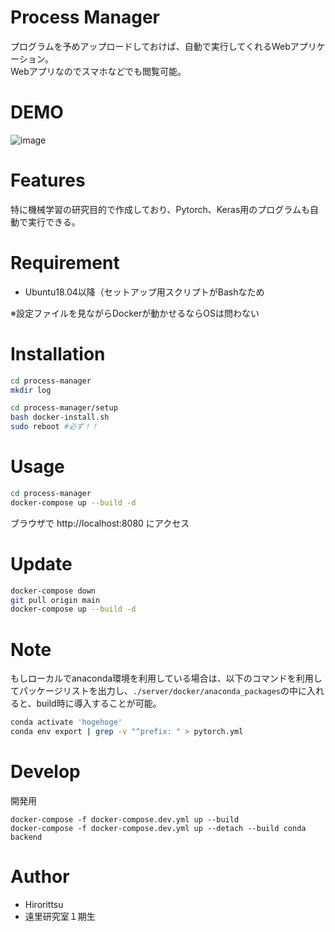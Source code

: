 # Process Manager
プログラムを予めアップロードしておけば、自動で実行してくれるWebアプリケーション。  
Webアプリなのでスマホなどでも閲覧可能。

# DEMO
![image](https://user-images.githubusercontent.com/33301907/121660471-41c65700-cade-11eb-9a58-2ee5776beaac.png)

# Features
特に機械学習の研究目的で作成しており、Pytorch、Keras用のプログラムも自動で実行できる。

# Requirement
* Ubuntu18.04以降（セットアップ用スクリプトがBashなため

※設定ファイルを見ながらDockerが動かせるならOSは問わない

# Installation
```bash
cd process-manager
mkdir log

cd process-manager/setup
bash docker-install.sh
sudo reboot #必ず！！
```

# Usage
```bash
cd process-manager
docker-compose up --build -d
```
ブラウザで http://localhost:8080 にアクセス

# Update
```bash
docker-compose down
git pull origin main
docker-compose up --build -d
```

# Note
もしローカルでanaconda環境を利用している場合は、以下のコマンドを利用してパッケージリストを出力し、`./server/docker/anaconda_packages`の中に入れると、build時に導入することが可能。
```bash
conda activate 'hogehoge'
conda env export | grep -v "^prefix: " > pytorch.yml
```

# Develop
開発用
```shell
docker-compose -f docker-compose.dev.yml up --build
docker-compose -f docker-compose.dev.yml up --detach --build conda backend
```

# Author
* Hirorittsu
* 遠里研究室１期生

